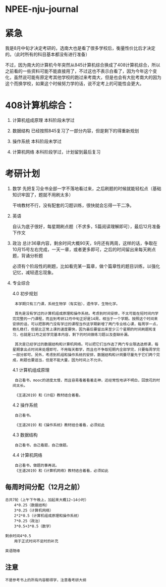 # NPEE-nju-journal

# 紧急

我是8月中旬才决定考研的，选南大也是看了很多学校后，衡量性价比后才决定的。（此时所有的科目基本都没有进行准备）

不过，因为南大的计算机今年突然从845计算机综合换成了408计算机综合，所以之前看的一些资料可能不能直接用了，不过这也不表示白看了，因为今年这个变化，虽然说可能有原定考其他学校的跑过来考南大，但是也会有大批考南大的因为这个而换学校，如果这个时候努力学的话，说不定考上的可能性会更大。

# 408计算机综合：

1. 计算机组成原理
	本科阶段未学过
	
2. 数据结构
	已经按照845复习了一部分内容，但是剩下的得重新规划
	
3. 操作系统
	本科阶段未学过
	
4. 计算机网络
	本科阶段学过，计划留到最后复习

# 考研计划
1. 数学
	先把复习全书全部一字不落地看过来，之后刷题的时候就能轻松点（基础知识牢固了，题就不用刷太多）
	
	干啃教材不行，没有配套的习题训练，很快就会忘得一干二净。
	
	
		
2. 英语

	自认为底子很好，每星期刷点题（不求多，5篇阅读理解即可），最后12月准备下作文
	
3. 政治
	总计36章内容，剩余时间大概90天，9月还有两周，这样的话，争取在10月15号左右完成，一天一章，或者更多即可，之后的时间留出来每天刷点题，背诵分析题
	
	必须有个阶段性的刷题，比如看完某一篇章，做个篇章性的题目训练，以强化记忆，减轻遗忘现象。
	
4. 专业综合

	4.0 初步规划
	
		本学期只有三门课，系统生物学（有实验），遗传学，生物化学。
		
		首先是没有学过的计算机组成原理和操作系统。考虑到时间安排，不太可能在短时间内学完完整的一门课程，而且到考研12月中旬正好是14周，相当于一个学期。按照这个时间来安排的话，可以把那两门没有学过的课程当作这学期新增了两门专业核心课，每周学一点，稳扎稳打，但是比正常上课的速度要快，因为最后要留出来至少三个星期的时间刷题和复习，也就是12月之前学完基本内容，剩下的时间做练习题以及查缺补漏。
		
		其次是已经学过的数据结构和计算机网络。可以把它们当作选了两门专业限选选修课，每星期拿出点时间来处理即可，不用每天都学，而且也不争取短期内全部学完，只要每周学完一部分即可。另外，考虑到机组和操作系统的安排，数据结构和计网要尽量先于它们两个完成，刷题也要适当，但是不能大量，因为时间上不允许。
		
	4.1 计算机组成原理
	
		自己看书，mooc的进度太慢，而且容易看着看着走神，还经常性地讲不明白，回放花的时间太长。
		
		《王道2019》和《计组》教材结合着看。
		
	4.2 操作系统
	
		自己看书。
		
		《王道2019》和《操作系统》教材结合着看，必须如此
		
	4.3 数据结构
	
		自己看书，自己看题，自己做题。
		
	4.4 计算机网络
	
		自己看书，做题的事再说。
		《王道2019》和《计算机网络》教材结合着看，必须如此
		

## 每周时间分配（12月之前）

	总共7轮（上午下午晚上，加起来大概12~14小时）
		4*0.25（数据结构）
		3*0.25（计算机网络）
		2*2*0.5（计算机组成原理和操作系统）
		7*0.25（政治）
		3*0.5+3*0.5（数学）
		
	剩余时间4*0.5
		用于正式时间不足时的补充

	英语随缘
	

## 注意
	不是参考书上的所有内容都得学，注意看考研大纲










